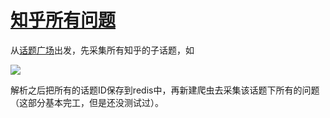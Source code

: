 # [知乎所有问题](./zhihu_topic/spiders)


从[话题广场](https://www.zhihu.com/topics)出发，先采集所有知乎的子话题，如


![](https://i.imgur.com/TC89LlB.png)

解析之后把所有的话题ID保存到redis中，再新建爬虫去采集该话题下所有的问题（这部分基本完工，但是还没测试过）。


